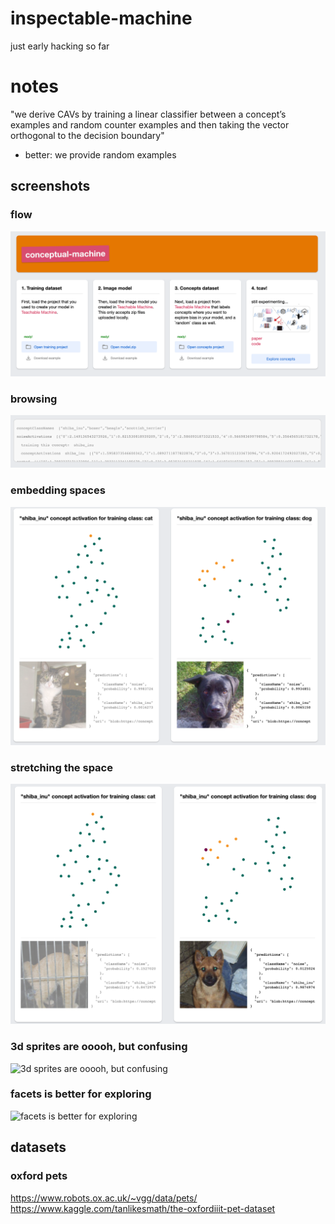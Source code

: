 # inspectable-machine
just early hacking so far

# notes
"we derive CAVs by training a linear classifier between a concept’s examples and random counter examples and then taking the vector orthogonal to the decision boundary"
- better: we provide random examples


## screenshots
### flow
![flow](docs/docs-1.png)

### browsing
![browsing](docs/docs-2.png)

### embedding spaces
![embedding spaces](docs/docs-3.png)

### stretching the space
![stretching the spaces](docs/docs-4.png)

### 3d sprites are ooooh, but confusing
![3d sprites are ooooh, but confusing](docs/docs-5.png)

### facets is better for exploring
![facets is better for exploring](docs/docs-6.png)


## datasets
### oxford pets
https://www.robots.ox.ac.uk/~vgg/data/pets/
https://www.kaggle.com/tanlikesmath/the-oxfordiiit-pet-dataset
